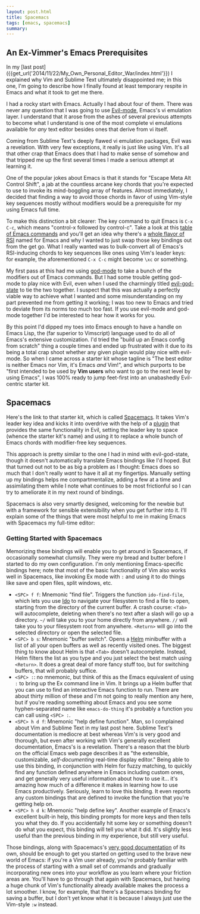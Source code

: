 ```yaml
---
layout: post.html
title: Spacemacs
tags: [emacs, spacemacs]
summary: 
---
```


## An Ex-Vimmer's Emacs Prerequisites

In my [last post]({{get_url('2014/11/22/My_Own_Personal_Editor_War/index.html'}}) I explained why Vim and Sublime Text ultimately disappointed me; in this one, I'm going to describe how I finally found at least temporary respite in Emacs and what it took to get me there.

I had a rocky start with Emacs. Actually I had about four of them. There was never any question that I was going to use [Evil-mode](http://www.emacswiki.org/Evil), Emacs's vi emulation layer. I understand that it arose from the ashes of several previous attempts to become what I understand is one of the most complete vi emulations available for *any* text editor besides ones that derive from vi itself.

Coming from Sublime Text's deeply flawed vi emulation packages, Evil was a revelation. With very few exceptions, it really is just like using Vim. It's all that other crap that Emacs does that I had to make sense of somehow and that tripped me up the first several times I made a serious attempt at learning it.

One of the popular jokes about Emacs is that it stands for "Escape Meta Alt Control Shift", a jab at the countless arcane key chords that you're expected to use to invoke its mind-boggling array of features. Almost immediately, I decided that finding a way to avoid those chords in favor of using Vim-style key sequences mostly without modifiers would be a prerequisite for my using Emacs full time.

To make this distinction a bit clearer: The key command to quit Emacs is `C-x C-c`, which means "control-x followed by control-c". Take a look at this [table of Emacs commands](http://wttools.sourceforge.net/emacs-stuff/emacs-keybindings.html) and you'll get an idea why there's a [whole flavor of RSI](http://en.wikipedia.org/wiki/Emacs#.22Emacs_pinky.22) named for Emacs and why I wanted to just swap those key bindings out from the get go. What I really wanted was to bulk-convert all of Emacs's RSI-inducing chords to key sequences like ones using Vim's leader keys: for example, the aforementioned `C-x C-c` might become `\xc` or something.

My first pass at this had me using [god-mode](https://github.com/chrisdone/god-mode/) to take a bunch of the modifiers out of Emacs commands. But I had some trouble getting god-mode to play nice with Evil, even when I used the charmingly titled [evil-god-state](https://github.com/gridaphobe/evil-god-state) to tie the two together. I suspect that this was actually a perfectly viable way to achieve what I wanted and some misunderstanding on my part prevented me from getting it working; I was too new to Emacs and tried to deviate from its norms too much too fast. If you use evil-mode and god-mode together I'd be interested to hear how it works for you.

By this point I'd dipped my toes into Emacs enough to have a handle on Emacs Lisp, the (far superior to Vimscript) language used to do all of Emacs's extensive customization. I'd tried the "build up an Emacs config from scratch" thing a couple times and ended up frustrated with it due to its being a total crap shoot whether any given plugin would play nice with evil-mode. So when I came across a starter kit  whose tagline is "The best editor is neither Emacs nor Vim, it's Emacs *and* Vim!", and which purports to be "first intended to be used by **Vim users** who want to go to the next level by using Emacs", I was 100% ready to jump feet-first into an unabashedly Evil-centric starter kit.

## Spacemacs

Here's the link to that starter kit, which is called [Spacemacs](https://github.com/syl20bnr/spacemacs). It takes Vim's leader key idea and kicks it into overdrive with the help of a [plugin](https://github.com/cofi/evil-leader) that provides the same functionality in Evil, setting the leader key to space (whence the starter kit's name) and using it to replace a whole bunch of Emacs chords with modifier-free key sequences.

This approach is pretty similar to the one I had in mind with evil-god-state, though it doesn't automatically translate Emacs bindings like I'd hoped. But that turned out not to be as big a problem as I thought: Emacs does so much that I don't really *want* to have it all at my fingertips. Manually setting up my bindings helps me compartmentalize, adding a few at a time and assimilating them while I note what continues to be most frictionful so I can try to ameliorate it in my next round of bindings.

Spacemacs is also very smartly designed, welcoming for the newbie but with a framework for sensible extensibility when you get further into it. I'll explain some of the things that were most helpful to me in making Emacs with Spacemacs my full-time editor:

### Getting Started with Spacemacs

Memorizing these bindings will enable you to get around in Spacemacs, if occasionally somewhat clumsily. They were my bread and butter before I started to do my own configuration. I'm only mentioning Emacs-specific bindings here; note that most of the basic functionality of Vim also works well in Spacemacs, like invoking Ex mode with `:` and using it to do things like save and open files, split windows, etc.

* `<SPC> f f`: Mnemonic "find file". Triggers the function `ido-find-file`, which lets you use [Ido](http://www.masteringemacs.org/article/introduction-to-ido-mode) to navigate your filesystem to find a file to open, starting from the directory of the current buffer. A crash course: `<Tab>` will autocomplete, deleting when there's no text after a slash will go up a directory. `~/` will take you to your home directly from anywhere. `//` will take you to your filesystem root from anywhere. `<Return>` will go into the selected directory or open the selected file.
* `<SPC> b s`: Mnemonic "buffer switch". Opens a [Helm](https://tuhdo.github.io/helm-intro.html) minibuffer with a list of all your open buffers as well as recently visited ones. The biggest thing to know about Helm is that `<Tab>` doesn't autocomplete. Instead, Helm filters the list as you type and you just select the best match using `<Return>`. It does a great deal of more fancy stuff too, but for switching buffers, that will probably suffice.
* `<SPC> :`: no mnemonic, but think of this as the Emacs equivalent of using `:` to bring up the Ex command line in Vim. It brings up a Helm buffer that you can use to find an interactive Emacs function to run. There are about thirty million of these and I'm not going to really mention any here, but if you're reading something about Emacs and you see some hyphen-separated name like `emacs-do-thing` it's probably a function you can call using `<SPC> :`.
* `<SPC> h d f`: Mnemonic "help define function". Man, so I complained about Vim and Sublime Text in my last post here. Sublime Text's documentation is mediocre at best whereas Vim's is very good and thorough, but even after working with Vim's generally excellent documentation, Emacs's is a revelation. There's a reason that the blurb on the official Emacs web page describes it as "the extensible, customizable, *self-documenting* real-time display editor." Being able to use this binding, in conjunction with Helm for fuzzy matching, to quickly find any function defined anywhere in Emacs including custom ones, and get generally very useful information about how to use it... it's amazing how much of a difference it makes in learning how to use Emacs productively. Seriously, learn to love this binding. It even reports any custom bindings that are defined to invoke the function that you're getting help on.
* `<SPC> h d k`: Mnemonic "help define key". Another example of Emacs's excellent built-in help, this binding prompts for more keys and then tells you what they do. If you accidentally hit some key or something doesn't do what you expect, this binding will tell you what it did. It's slightly less useful than the previous binding in my experience, but still very useful.

Those bindings, along with Spacemacs's [very good documentation](https://github.com/syl20bnr/spacemacs/blob/master/DOCUMENTATION.md) of its own, should be enough to get you started on getting used to the brave new world of Emacs: if you're a Vim user already, you're probably familiar with the process of starting with a small set of commands and gradually incorporating new ones into your workflow as you learn where your friction areas are. You'll have to go through that again with Spacemacs, but having a huge chunk of Vim's functionality already available makes the process a lot smoother. I know, for example, that there's a Spacemacs binding for saving a buffer, but I don't yet know what it is because I always just use the Vim-style `:w` instead. 
